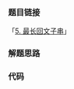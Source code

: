 ### 题目链接

「[5. 最长回文子串](https://leetcode-cn.com/problems/longest-palindromic-substring/)」

### 解题思路

### 代码

```javascript

```

